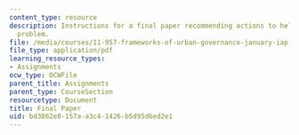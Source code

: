 ```yaml
---
content_type: resource
description: Instructions for a final paper recommending actions to help with an urban
  problem.
file: /media/courses/11-957-frameworks-of-urban-governance-january-iap-2007/bd3862e8157aa3c41426b5d95d6ed2e1_finalpaper.pdf
file_type: application/pdf
learning_resource_types:
- Assignments
ocw_type: OCWFile
parent_title: Assignments
parent_type: CourseSection
resourcetype: Document
title: Final Paper
uid: bd3862e8-157a-a3c4-1426-b5d95d6ed2e1
---
```

